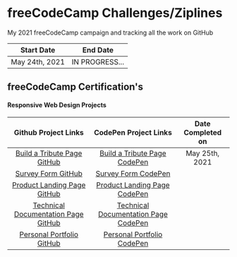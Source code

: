 # freeCodeCamp Challenges/Ziplines

My 2021 freeCodeCamp campaign and tracking all the work on GitHub

|   Start Date   |    End Date    |
| :------------: | :------------: |
| May 24th, 2021 | IN PROGRESS... |

## freeCodeCamp Certification's

#### Responsive Web Design Projects

|          Github Project Links           |                             CodePen Project Links                              | Date Completed on |
| :-------------------------------------: | :----------------------------------------------------------------------------: | :---------------: |
|     [Build a Tribute Page GitHub]()     | [Build a Tribute Page CodePen](https://codepen.io/IAmAlexJohnson/full/dyvRWmR) |  May 25th, 2021   |
|         [Survey Form GitHub]()          |                            [Survey Form CodePen]()                             |                   |
|     [Product Landing Page GitHub]()     |                        [Product Landing Page CodePen]()                        |                   |
| [Technical Documentation Page GitHub]() |                    [Technical Documentation Page CodePen]()                    |                   |
|      [Personal Portfolio GitHub]()      |                         [Personal Portfolio CodePen]()                         |                   |

